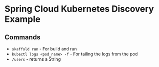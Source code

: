 # Spring Cloud Kubernetes Discovery Example

## Commands
- `skaffold run` - For build and run
- `kubectl logs <pod_name> -f` - For tailing the logs from the pod
- `/users` - returns a String
